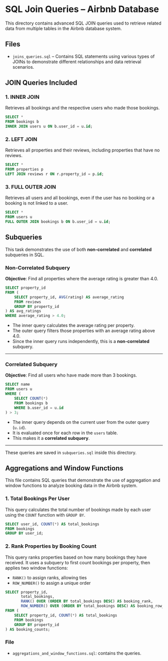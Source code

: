 # SQL Join Queries – Airbnb Database

This directory contains advanced SQL JOIN queries used to retrieve related data from multiple tables in the Airbnb database system.

## Files

- `joins_queries.sql` – Contains SQL statements using various types of JOINs to demonstrate different relationships and data retrieval scenarios.

## JOIN Queries Included

### 1. INNER JOIN
Retrieves all bookings and the respective users who made those bookings.

```sql
SELECT *
FROM bookings b
INNER JOIN users u ON b.user_id = u.id;
```

### 2. LEFT JOIN

Retrieves all properties and their reviews, including properties that have no reviews.

```sql
SELECT *
FROM properties p
LEFT JOIN reviews r ON r.property_id = p.id;
```

### 3. FULL OUTER JOIN

Retrieves all users and all bookings, even if the user has no booking or a booking is not linked to a user.

```sql
SELECT *
FROM users u
FULL OUTER JOIN bookings b ON b.user_id = u.id;
```

## Subqueries

This task demonstrates the use of both **non-correlated** and **correlated** subqueries in SQL.

### Non-Correlated Subquery

**Objective**: Find all properties where the average rating is greater than 4.0.

```sql
SELECT property_id
FROM (
    SELECT property_id, AVG(rating) AS average_rating
    FROM reviews
    GROUP BY property_id
) AS avg_ratings
WHERE average_rating > 4.0;
```

* The inner query calculates the average rating per property.
* The outer query filters those properties with an average rating above 4.0.
* Since the inner query runs independently, this is a **non-correlated** subquery.

---

### Correlated Subquery

**Objective**: Find all users who have made more than 3 bookings.

```sql
SELECT name
FROM users u
WHERE (
    SELECT COUNT(*)
    FROM bookings b
    WHERE b.user_id = u.id
) > 3;
```

* The inner query depends on the current user from the outer query (`u.id`).
* It is evaluated once for each row in the `users` table.
* This makes it a **correlated subquery**.

---

These queries are saved in `subqueries.sql` inside this directory.


## Aggregations and Window Functions

This file contains SQL queries that demonstrate the use of aggregation and window functions to analyze booking data in the Airbnb system.

### 1. Total Bookings Per User

This query calculates the total number of bookings made by each user using the `COUNT` function with `GROUP BY`.

```sql
SELECT user_id, COUNT(*) AS total_bookings
FROM bookings
GROUP BY user_id;
```

### 2. Rank Properties by Booking Count

This query ranks properties based on how many bookings they have received. It uses a subquery to first count bookings per property, then applies two window functions:

* `RANK()` to assign ranks, allowing ties
* `ROW_NUMBER()` to assign a unique order

```sql
SELECT property_id,
       total_bookings,
       RANK() OVER (ORDER BY total_bookings DESC) AS booking_rank,
       ROW_NUMBER() OVER (ORDER BY total_bookings DESC) AS booking_row_number
FROM (
    SELECT property_id, COUNT(*) AS total_bookings
    FROM bookings
    GROUP BY property_id
) AS booking_counts;
```

### File

* `aggregations_and_window_functions.sql`: contains the queries.